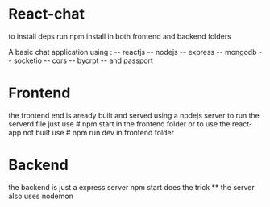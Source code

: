 # React-chat
to install deps run npm install in both frontend and backend folders

A basic chat application using :
-- reactjs
-- nodejs 
-- express
-- mongodb
-- socketio
-- cors
-- bycrpt
-- and passport
# Frontend
the frontend end is aready built and served using a nodejs server
to run the serverd file just use # npm start in the frontend folder 
or to use the react-app not built use # npm run dev in frontend folder

# Backend
the backend is just a express server npm start does the trick
** the server also uses nodemon
